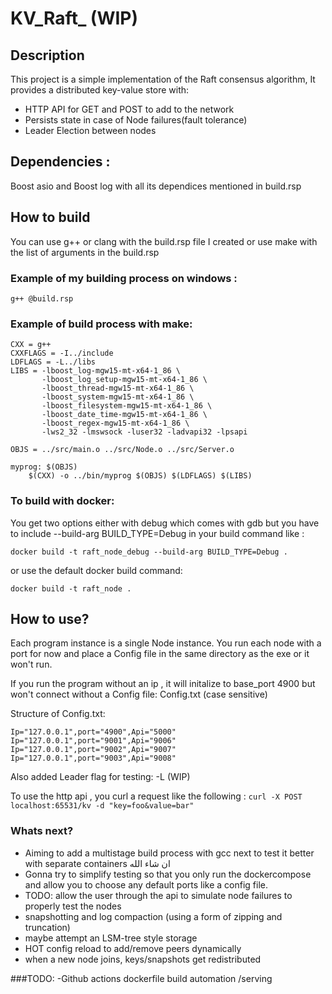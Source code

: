 # KV_Raft_ (WIP)



## Description
This project is a simple implementation of the Raft consensus algorithm,
It provides a distributed key-value store with:
- HTTP API for GET and POST to add to the network 
- Persists state in case of Node failures(fault tolerance)
- Leader Election between nodes



## Dependencies :
Boost asio and Boost log with all its dependices mentioned in build.rsp

## How to build

You can use g++ or clang with the build.rsp file I created  or  use make with the list of arguments in the build.rsp 

### Example of my building process on windows :

```
g++ @build.rsp 
```

### Example of build process with make:
```
CXX = g++
CXXFLAGS = -I../include
LDFLAGS = -L../libs
LIBS = -lboost_log-mgw15-mt-x64-1_86 \
       -lboost_log_setup-mgw15-mt-x64-1_86 \
       -lboost_thread-mgw15-mt-x64-1_86 \
       -lboost_system-mgw15-mt-x64-1_86 \
       -lboost_filesystem-mgw15-mt-x64-1_86 \
       -lboost_date_time-mgw15-mt-x64-1_86 \
       -lboost_regex-mgw15-mt-x64-1_86 \
       -lws2_32 -lmswsock -luser32 -ladvapi32 -lpsapi

OBJS = ../src/main.o ../src/Node.o ../src/Server.o

myprog: $(OBJS)
	$(CXX) -o ../bin/myprog $(OBJS) $(LDFLAGS) $(LIBS)

```

### To build with docker:
You get two options either with debug which comes with gdb but you have to include 
--build-arg BUILD_TYPE=Debug in your build command like :
```
docker build -t raft_node_debug --build-arg BUILD_TYPE=Debug . 
```

or use the default docker build command:
```
docker build -t raft_node .
```



## How to use?

Each program instance is a single Node instance.
You run each node with a port for now and place a Config file in the same directory as the exe or it won't run.

If you run the program without an ip , it will initalize to base_port 4900 but won't connect without a Config file: Config.txt (case sensitive)

Structure of Config.txt:

```
Ip="127.0.0.1",port="4900",Api="5000"
Ip="127.0.0.1",port="9001",Api="9006"
Ip="127.0.0.1",port="9002",Api="9007"
Ip="127.0.0.1",port="9003",Api="9008"
````

Also added Leader flag for testing: -L (WIP)

To use the http api , you curl a request like the following :
```curl -X POST localhost:65531/kv -d "key=foo&value=bar"```


### Whats next?
- Aiming to add a multistage build process with gcc next to test it better with separate containers ان شاء الله
- Gonna try to simplify testing so that you only run the dockercompose and allow you to choose any default ports like a config file.
- TODO: allow the user through the api to simulate node failures to properly test the nodes
- snapshotting and log compaction (using a form of zipping and truncation)
- maybe attempt an LSM-tree style storage
- HOT config reload to add/remove peers dynamically
- when a new node joins, keys/snapshots get redistributed

###TODO:
-Github actions dockerfile build automation /serving 



